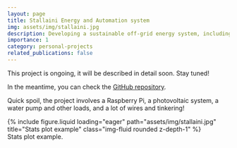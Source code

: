 ```yaml
---
layout: page
title: Stallaini Energy and Automation system
img: assets/img/stallaini.jpg 
description: Developing a sustainable off-grid energy system, including photovoltaic and water management, remote control and automation features.
importance: 1
category: personal-projects
related_publications: false
---
```




This project is ongoing, it will be described in detail soon. Stay tuned!

In the meantime, you can check the [GitHub repository](https://github.com/grilloandrea6/energy_monitoring_stallaini).

Quick spoil, the project involves a Raspberry Pi, a photovoltaic system, a water pump and other loads, and a lot of wires and tinkering!

<div class="row justify-content-center">
    <div class="col-sm-6 mt-3 mt-md-0">
        {% include figure.liquid loading="eager" path="assets/img/stallaini.jpg" title="Stats plot example" class="img-fluid rounded z-depth-1" %}
    </div>
</div>
<div class="caption">
    Stats plot example.
</div>
